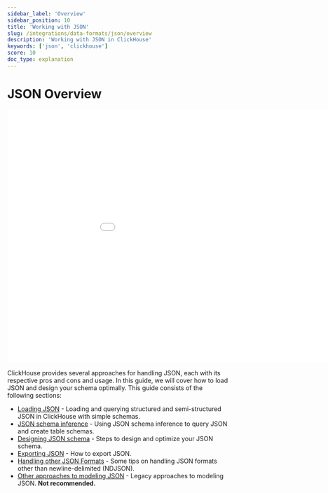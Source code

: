 ```yaml
---
sidebar_label: 'Overview'
sidebar_position: 10
title: 'Working with JSON'
slug: /integrations/data-formats/json/overview
description: 'Working with JSON in ClickHouse'
keywords: ['json', 'clickhouse']
score: 10
doc_type: explanation
---
```


# JSON Overview

<div style={{width:'1024px', height: '576px'}}>
  <iframe src="//www.youtube.com/embed/gCg5ISOujtc"
    width="1024"
    height="576"
    frameborder="0"
    allow="autoplay;
    fullscreen;
    picture-in-picture"
    allowfullscreen>
  </iframe>
</div>

<br/>
ClickHouse provides several approaches for handling JSON, each with its respective pros and cons and usage. In this guide, we will cover how to load JSON and design your schema optimally. This guide consists of the following sections:

- [Loading JSON](/integrations/data-formats/json/loading) - Loading and querying structured and semi-structured JSON in ClickHouse with simple schemas.
- [JSON schema inference](/integrations/data-formats/json/inference) - Using JSON schema inference to query JSON and create table schemas.
- [Designing JSON schema](/integrations/data-formats/json/schema) - Steps to design and optimize your JSON schema.
- [Exporting JSON](/integrations/data-formats/json/exporting) - How to export JSON.
- [Handling other JSON Formats](/integrations/data-formats/json/other-formats) - Some tips on handling JSON formats other than newline-delimited (NDJSON).
- [Other approaches to modeling JSON](/integrations/data-formats/json/other-approaches) - Legacy approaches to modeling JSON. **Not recommended.**

